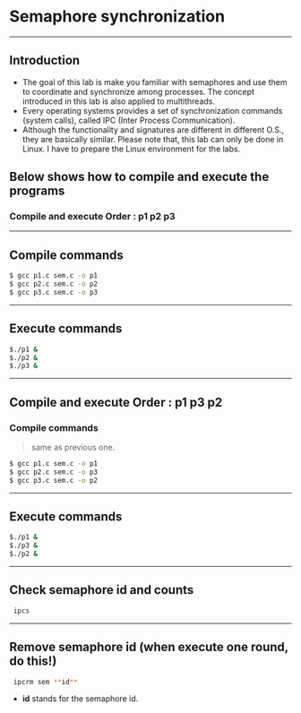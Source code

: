 # Semaphore synchronization

***
**Introduction**
---------------------------------------

- The goal of this lab is make you familiar with semaphores and use them to coordinate and synchronize among processes. The concept introduced in this lab is also applied to multithreads.
- Every operating systems provides a set of synchronization commands (system calls), called IPC (Inter Process Communication).
- Although the functionality and signatures are different in different O.S., they are basically similar. Please note that, this lab can only be done in Linux. I have to prepare the Linux environment for the labs. 

## **Below shows how to compile and execute the programs**

### Compile and execute Order : p1 p2 p3

***
## Compile commands
```sh
$ gcc p1.c sem.c -o p1
$ gcc p2.c sem.c -o p2
$ gcc p3.c sem.c -o p3

```

***
## Execute commands
```sh
$./p1 &
$./p2 &
$./p3 &
```


***
## Compile and execute Order : p1 p3 p2

### Compile commands

>same as previous one.
```sh
$ gcc p1.c sem.c -o p1
$ gcc p2.c sem.c -o p3
$ gcc p3.c sem.c -o p2
```

***
## Execute commands
```sh
$./p1 &
$./p3 &
$./p2 &
```

***
## Check semaphore id and counts
```sh
 ipcs
```


***
## Remove semaphore id (when execute one round, do this!)
```sh
 ipcrm sem **id**
```
 - **id** stands for the semaphore id.





